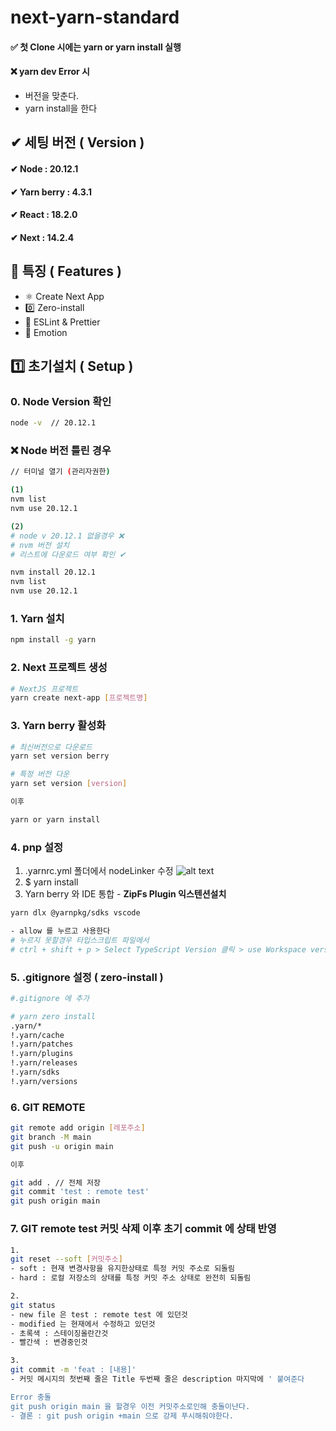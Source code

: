 # next-yarn-standard

#### ✅ 첫 Clone 시에는 yarn or yarn install 실행

#### ❌ yarn dev Error 시

- 버전을 맞춘다.
- yarn install을 한다

## ✔ 세팅 버전 ( Version )

#### ✔ **Node** : 20.12.1

#### ✔ **Yarn berry** : 4.3.1

#### ✔ **React** : 18.2.0

#### ✔ **Next** : 14.2.4

## 📖 특징 ( Features )

- ⚛️ Create Next App
- 0️⃣ Zero-install
- 💢 ESLint & Prettier
- 🎨 Emotion

## 1️⃣ 초기설치 ( Setup )

### 0. Node Version 확인

```bash
node -v  // 20.12.1
```

### ❌ Node 버전 틀린 경우

```bash
// 터미널 열기 (관리자권한)

(1)
nvm list
nvm use 20.12.1

(2)
# node v 20.12.1 없을경우 ❌
# nvm 버전 설치
# 리스트에 다운로드 여부 확인 ✔

nvm install 20.12.1
nvm list
nvm use 20.12.1
```

### 1. Yarn 설치

```bash
npm install -g yarn
```

### 2. Next 프로젝트 생성

```bash
# NextJS 프로젝트
yarn create next-app [프로젝트명]
```

### 3. Yarn berry 활성화

```bash
# 최신버전으로 다운로드
yarn set version berry

# 특정 버전 다운
yarn set version [version]

이후

yarn or yarn install
```

### 4. pnp 설정

1. .yarnrc.yml 폴더에서 nodeLinker 수정
   ![alt text](image.png)
2. $ yarn install
3. Yarn berry 와 IDE 통합 - **ZipFs Plugin 익스텐션설치**

```bash
yarn dlx @yarnpkg/sdks vscode

- allow 를 누르고 사용한다
# 누르지 못할경우 타입스크립트 파일에서
# ctrl + shift + p > Select TypeScript Version 클릭 > use Workspace version 클릭
```

### 5. .gitignore 설정 ( zero-install )

```bash
#.gitignore 에 추가

# yarn zero install
.yarn/*
!.yarn/cache
!.yarn/patches
!.yarn/plugins
!.yarn/releases
!.yarn/sdks
!.yarn/versions
```

### 6. GIT REMOTE

```bash
git remote add origin [레포주소]
git branch -M main
git push -u origin main

이후

git add . // 전체 저장
git commit 'test : remote test'
git push origin main
```

### 7. GIT remote test 커밋 삭제 이후 초기 commit 에 상태 반영

```bash
1.
git reset --soft [커밋주소]
- soft : 현재 변경사항을 유지한상태로 특정 커밋 주소로 되돌림
- hard : 로컬 저장소의 상태를 특정 커밋 주소 상태로 완전히 되돌림

2.
git status
- new file 은 test : remote test 에 있던것
- modified 는 현재에서 수정하고 있던것
- 초록색 : 스테이징올란간것
- 빨간색 : 변경중인것

3.
git commit -m 'feat : [내용]'
- 커밋 메시지의 첫번째 줄은 Title 두번째 줄은 description 마지막에 ' 붙여준다

Error 충돌
git push origin main 을 할경우 이전 커밋주소로인해 충돌이난다.
- 결론 : git push origin +main 으로 강제 푸시해줘야한다.
```
